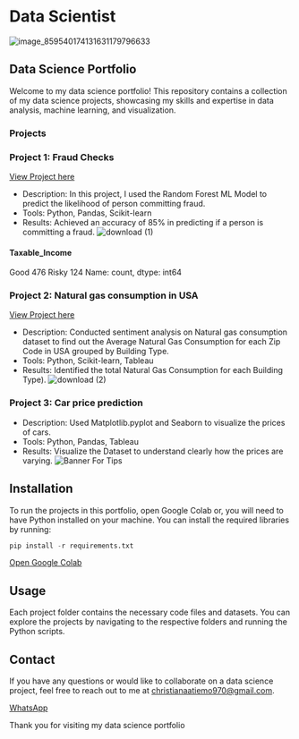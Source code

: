 # Data Scientist
![image_859540174131631179796633](https://github.com/Truth300/truth_data/assets/164891811/57688994-3269-41b6-afef-88d5d17d04ad)

## Data Science Portfolio

Welcome to my data science portfolio! This repository contains a collection of my data science projects, showcasing my skills and expertise in data analysis, machine learning, and visualization.

### Projects

### Project 1: Fraud Checks
[View Project here](https://github.com/Truth300/truth_data/blob/main/Fraud_Check.ipynb)
- Description: In this project, I used the Random Forest ML Model to predict the likelihood of person committing fraud.
- Tools: Python, Pandas, Scikit-learn
- Results: Achieved an accuracy of 85% in predicting if a person is committing a fraud.
![download (1)](https://github.com/Truth300/truth_data/assets/164891811/2cacdbdd-69d9-434b-a0d1-2f0f126adbad)

#### Taxable_Income
Good     476
Risky    124
Name: count, dtype: int64


### Project 2: Natural gas consumption in USA
[View Project here](https://github.com/Truth300/truth_data/blob/main/Project2_Consumption.ipynb)
- Description: Conducted sentiment analysis on Natural gas consumption dataset to find out the Average Natural Gas Consumption for each Zip Code in USA grouped by Building Type.
- Tools: Python, Scikit-learn, Tableau 
- Results: Identified the total Natural Gas Consumption for each Building Type).
![download (2)](https://github.com/Truth300/truth_data/assets/164891811/0621d3ff-944d-4487-b0a1-dda672c6d1cc)


### Project 3: Car price prediction 
- Description: Used Matplotlib.pyplot and Seaborn to visualize the prices of cars.
- Tools: Python, Pandas, Tableau 
- Results: Visualize the Dataset to understand clearly how the prices are varying.
![Banner For Tips](https://github.com/Truth300/truth_data/assets/164891811/162747f7-cb68-4448-bbb5-38730e613f06)


## Installation

To run the projects in this portfolio, open Google Colab or, you will need to have Python installed on your machine. You can install the required libraries by running:

``` python
pip install -r requirements.txt
```
[Open Google Colab](google.colab)


## Usage

Each project folder contains the necessary code files and datasets. You can explore the projects by navigating to the respective folders and running the Python scripts.

## Contact

If you have any questions or would like to collaborate on a data science project, feel free to reach out to me at [christianaatiemo970@gmail.com](mailto:christianaatiemo970@gmail.com).

[WhatsApp](https://wa.link/jx0h2v)

Thank you for visiting my data science portfolio 
